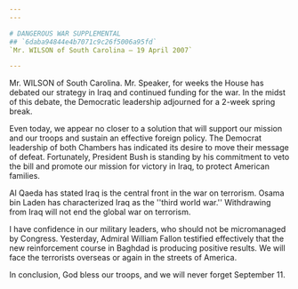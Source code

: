 ```yaml
---
---

# DANGEROUS WAR SUPPLEMENTAL
## `6daba94844e4b7071c9c26f5006a95fd`
`Mr. WILSON of South Carolina — 19 April 2007`

---
```



Mr. WILSON of South Carolina. Mr. Speaker, for weeks the House has 
debated our strategy in Iraq and continued funding for the war. In the 
midst of this debate, the Democratic leadership adjourned for a 2-week 
spring break.

Even today, we appear no closer to a solution that will support our 
mission and our troops and sustain an effective foreign policy. The 
Democrat leadership of both Chambers has indicated its desire to move 
their message of defeat. Fortunately, President Bush is standing by his 
commitment to veto the bill and promote our mission for victory in 
Iraq, to protect American families.

Al Qaeda has stated Iraq is the central front in the war on 
terrorism. Osama bin Laden has characterized Iraq as the ''third world 
war.'' Withdrawing from Iraq will not end the global war on terrorism.

I have confidence in our military leaders, who should not be 
micromanaged by Congress. Yesterday, Admiral William Fallon testified 
effectively that the new reinforcement course in Baghdad is producing 
positive results. We will face the terrorists overseas or again in the 
streets of America.

In conclusion, God bless our troops, and we will never forget 
September 11.
